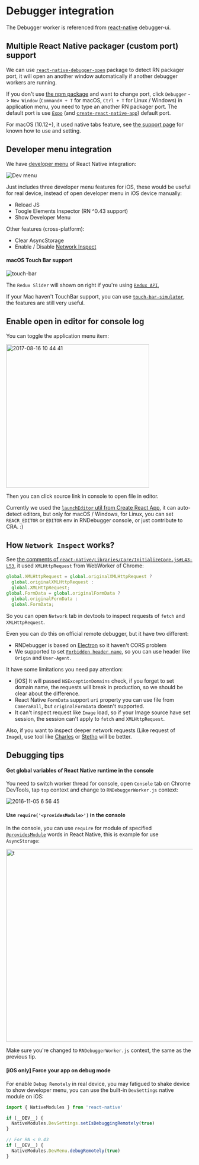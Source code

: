 # Debugger integration

The Debugger worker is referenced from [react-native](https://github.com/facebook/react-native/blob/master/local-cli/server/util/) debugger-ui.

## Multiple React Native packager (custom port) support

We can use [`react-native-debugger-open`](../npm-package) package to detect RN packager port, it will open an another window automatically if another debugger workers are running.

If you don't use [the npm package](../npm-package) and want to change port, click `Debugger` -> `New Window` (`Command⌘ + T` for macOS, `Ctrl + T` for Linux / Windows) in application menu, you need to type an another RN packager port. The default port is use [`Expo`](https://github.com/expo/expo) (and [`create-react-native-app`](https://github.com/react-community/create-react-native-app)) default port.

For macOS (10.12+), it used native tabs feature, see [the support page](https://support.apple.com/en-us/HT206998) for known how to use and setting.

## Developer menu integration

We have [developer menu](https://facebook.github.io/react-native/docs/debugging.html#accessing-the-in-app-developer-menu) of React Native integration:

![Dev menu](https://cloud.githubusercontent.com/assets/3001525/25920996/5c488966-3606-11e7-8d0c-cb564671067b.gif)

Just includes three developer menu features for iOS, these would be useful for real device, instead of open developer menu in iOS device manually:

* Reload JS
* Toogle Elements Inspector (RN ^0.43 support)
* Show Developer Menu

Other features (cross-platform):

* Clear AsyncStorage
* Enable / Disable [Network Inspect](#how-network-inspect-works)

#### macOS Touch Bar support

<img alt="touch-bar" src="https://user-images.githubusercontent.com/3001525/27730359-8565810a-5dbb-11e7-9052-9fd4feb72181.png">

The `Redux Slider` will shown on right if you're using [`Redux API`](redux-devtools-integration.md),

If your Mac haven't TouchBar support, you can use [`touch-bar-simulator`](https://github.com/sindresorhus/touch-bar-simulator), the features are still very useful.

## Enable open in editor for console log

You can toggle the application menu item:

<img width="386" alt="2017-08-16 10 44 41" src="https://user-images.githubusercontent.com/3001525/29369913-91f2e584-8269-11e7-8ebb-10d881aa5f0a.png">

Then you can click source link in console to open file in editor.

Currently we used the [`launchEditor` util from Create React App](https://github.com/facebookincubator/create-react-app/blob/master/packages/react-dev-utils/launchEditor.js), it can auto-detect editors, but only for macOS / Windows, for Linux, you can set `REACR_EDITOR` or `EDITOR` env in RNDebugger console, or just contribute to CRA. :)

## How `Network Inspect` works?

See [the comments of `react-native/Libraries/Core/InitializeCore.js#L43-L53`](https://github.com/facebook/react-native/blob/0.45-stable/Libraries/Core/InitializeCore.js#L43-L53), it used `XMLHttpRequest` from WebWorker of Chrome:

```js
global.XMLHttpRequest = global.originalXMLHttpRequest ?
  global.originalXMLHttpRequest :
  global.XMLHttpRequest;
global.FormData = global.originalFormData ?
  global.originalFormData :
  global.FormData;
```

So you can open `Network` tab in devtools to inspect requests of `fetch` and `XMLHttpRequest`.

Even you can do this on official remote debugger, but it have two different:

* RNDebugger is based on [Electron](https://github.com/electron/electron) so it haven't CORS problem
* We supported to set [`Forbidden header name`](https://developer.mozilla.org/en-US/docs/Glossary/Forbidden_header_name), so you can use header like `Origin` and `User-Agent`.

It have some limitations you need pay attention:

* [iOS] It will passed `NSExceptionDomains` check, if you forget to set domain name, the requests will break in production, so we should be clear about the difference.
* React Native `FormData` support `uri` property you can use file from `CameraRoll`, but `originalFormData` doesn't supported.
* It can't inspect request like `Image` load, so if your Image source have set session, the session can't apply to `fetch` and `XMLHttpRequest`.

Also, if you want to inspect deeper network requests (Like request of `Image`), use tool like [Charles](https://www.charlesproxy.com) or [Stetho](https://facebook.github.io/stetho) will be better.

## Debugging tips

#### Get global variables of React Native runtime in the console

You need to switch worker thread for console, open `Console` tab on Chrome DevTools, tap `top` context and change to `RNDebuggerWorker.js` context:

![2016-11-05 6 56 45](https://cloud.githubusercontent.com/assets/3001525/20025024/7edce770-a325-11e6-9e77-618c7ba04123.png)

#### Use `require('<providesModule>')` in the console

In the console, you can use `require` for module of specified [`@providesModule`](https://github.com/facebook/react-native/search?l=JavaScript&q=providesModule&type=&utf8=✓) words in React Native, this is example for use `AsyncStorage`:

<img width="519" alt="t" src="https://cloud.githubusercontent.com/assets/3001525/25587896/a1253c9e-2ed8-11e7-9d70-6368cfd5e016.png">

Make sure you're changed to `RNDebuggerWorker.js` context, the same as the previous tip.

#### [iOS only] Force your app on debug mode

For enable `Debug Remotely` in real device, you may fatigued to shake device to show developer menu, you can use the built-in `DevSettings` native module on iOS:

```js
import { NativeModules } from 'react-native'

if (__DEV__) {
  NativeModules.DevSettings.setIsDebuggingRemotely(true)
}

// For RN < 0.43
if (__DEV__) {
  NativeModules.DevMenu.debugRemotely(true)
}
```
